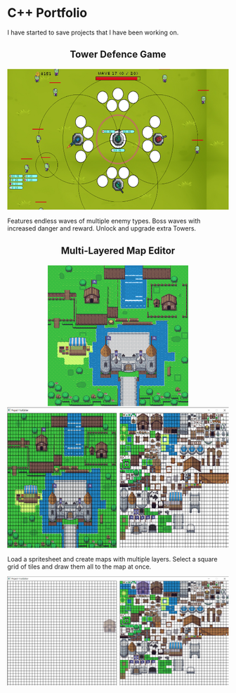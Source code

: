 # C++ Portfolio
I have started to save projects that I have been working on.
## <p align="center">Tower Defence Game</p>
<p align="center"><img src="TD/gameplayImages/TD_20_04_2023_TowerUpgrade.png" height="320"></p>
Features endless waves of multiple enemy types. Boss waves with increased danger and reward. Unlock and upgrade extra Towers. 

## <p align="center">Multi-Layered Map Editor</p>
<p align="center"><img src="LevelEditor/test.png" height="320"> <img src="LevelEditor/Sample.png" height="320"></p>
Load a spritesheet and create maps with multiple layers. Select a square grid of tiles and draw them all to the map at once.
<p align="center"><img src="LevelEditor/LevelEditor_square_draw.png"></p>
